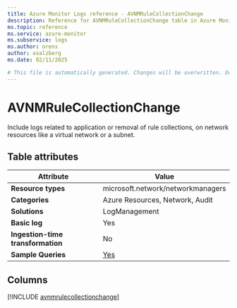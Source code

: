 ```yaml
---
title: Azure Monitor Logs reference - AVNMRuleCollectionChange
description: Reference for AVNMRuleCollectionChange table in Azure Monitor Logs.
ms.topic: reference
ms.service: azure-monitor
ms.subservice: logs
ms.author: orens
author: osalzberg
ms.date: 02/11/2025

# This file is automatically generated. Changes will be overwritten. Do not change this file directly.
---
```


# AVNMRuleCollectionChange

Include logs related to application or removal of rule collections, on network resources like a virtual network or a subnet.


## Table attributes

|Attribute|Value|
|---|---|
|**Resource types**|microsoft.network/networkmanagers|
|**Categories**|Azure Resources, Network, Audit|
|**Solutions**| LogManagement|
|**Basic log**|Yes|
|**Ingestion-time transformation**|No|
|**Sample Queries**|[Yes](/azure/azure-monitor/reference/queries/avnmrulecollectionchange)|



## Columns
  
[!INCLUDE [avnmrulecollectionchange](~/reusable-content/ce-skilling/azure/includes/azure-monitor/reference/tables/avnmrulecollectionchange-include.md)]
